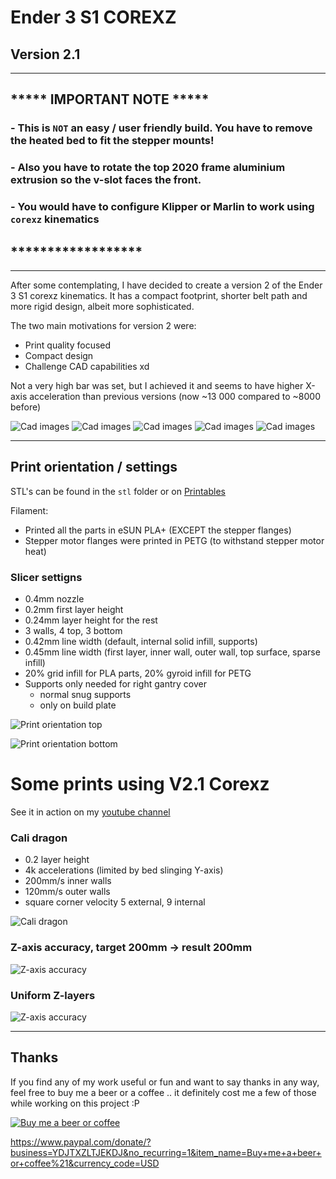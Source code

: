 # Ender 3 S1 COREXZ

## Version 2.1
---

## ***** IMPORTANT NOTE *****
### - This is `NOT` an easy / user friendly build. You have to remove the heated bed to fit the stepper mounts!
### - Also you have to rotate the top 2020 frame aluminium extrusion so the v-slot faces the front.
### - You would have to configure Klipper or Marlin to work using `corexz` kinematics

## ******************
---

After some contemplating, I have decided to create a version 2 of the Ender 3 S1 corexz kinematics. It has a compact footprint, shorter belt path and more rigid design, albeit more sophisticated.

The two main motivations for version 2 were:
- Print quality focused
- Compact design
- Challenge CAD capabilities xd

Not a very high bar was set, but I achieved it and seems to have higher X-axis acceleration than previous versions (now ~13 000 compared to ~8000 before)

![Cad images](./content/images/printer_cad1.jpg)
![Cad images](./content/images/printer_cad2.jpg)
![Cad images](./content/images/printer_cad3.jpg)
![Cad images](./content/images/printer_cad4.jpg)
![Cad images](./content/images/printer_cad5.jpg)

---

## Print orientation / settings

STL's can be found in the `stl` folder or on [Printables](https://www.printables.com/model/492543-ender-3-s1-corexz-v21)

Filament:
- Printed all the parts in eSUN PLA+ (EXCEPT the stepper flanges)
- Stepper motor flanges were printed in PETG (to withstand stepper motor heat)

### Slicer settigns
- 0.4mm nozzle
- 0.2mm first layer height
- 0.24mm layer height for the rest
- 3 walls, 4 top, 3 bottom
- 0.42mm line width (default, internal solid infill, supports)
- 0.45mm line width (first layer, inner wall, outer wall, top surface, sparse infill)
- 20% grid infill for PLA parts, 20% gyroid infill for PETG
- Supports only needed for right gantry cover
    - normal snug supports
    - only on build plate


![Print orientation top](./content/images/print_orientation_top.jpg)

![Print orientation bottom](./content/images/print_orientation_bottom.jpg)


# Some prints using V2.1 Corexz

See it in action on my [youtube channel](https://www.youtube.com/@f0rgiv3n)

### Cali dragon
- 0.2 layer height
- 4k accelerations (limited by bed slinging Y-axis)
- 200mm/s inner walls
- 120mm/s outer walls
- square corner velocity 5 external, 9 internal

![Cali dragon](./content/images/cali_fast_print.jpg)

### Z-axis accuracy, target 200mm -> result 200mm

![Z-axis accuracy](./content/images/height_accuracy.jpg)

### Uniform Z-layers
![Z-axis accuracy](./content/images/z_layers.jpg)

---


## Thanks
If you find any of my work useful or fun and want to say thanks in any way, feel free to buy me a beer or a coffee .. it definitely cost me a few of those while working on this project :P


[![Buy me a beer or coffee](./content/images/Donate%20QR%20Code.png)](https://www.paypal.com/donate/?business=YDJTXZLTJEKDJ&no_recurring=1&item_name=Buy+me+a+beer+or+coffee%21&currency_code=USD)

https://www.paypal.com/donate/?business=YDJTXZLTJEKDJ&no_recurring=1&item_name=Buy+me+a+beer+or+coffee%21&currency_code=USD